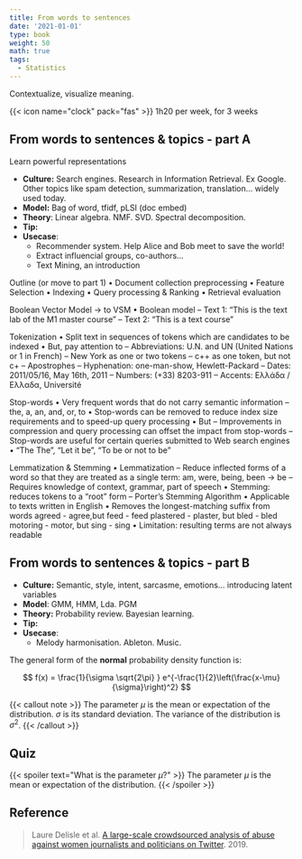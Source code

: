 ```yaml
---
title: From words to sentences
date: '2021-01-01'
type: book
weight: 50
math: true
tags:
  - Statistics
---
```


Contextualize, visualize meaning.

<!--more-->

{{< icon name="clock" pack="fas" >}} 1h20 per week, for 3 weeks

## From words to sentences & topics - part A

Learn powerful representations

- **Culture:** Search engines. Research in Information Retrieval. Ex Google. Other topics like spam detection, summarization, translation… widely used today.
- **Model:** Bag of word, tfidf, pLSI (doc embed)
- **Theory**: Linear algebra. NMF. SVD. Spectral decomposition.
- **Tip:**
- **Usecase**:
    - Recommender system. Help Alice and Bob meet to save the world!
    - Extract influencial groups, co-authors…
    - Text Mining, an introduction

Outline (or move to part 1)
• Document collection preprocessing
• Feature Selection
• Indexing
• Query processing & Ranking
• Retrieval evaluation

Boolean Vector Model -> to VSM
• Boolean model
– Text 1: “This is the text lab of the M1 master
course”
– Text 2: “This is a text course”

Tokenization
• Split text in sequences of tokens which are candidates to be
indexed
• But, pay attention to
– Abbreviations: U.N. and UN (United Nations or 1 in French)
– New York as one or two tokens
– c++ as one token, but not c+
– Apostrophes
– Hyphenation: one-man-show, Hewlett-Packard
– Dates: 2011/05/16, May 16th, 2011
– Numbers: (+33) 8203-911
– Accents: Ελλάδα / Ελλαδα, Université

Stop-words
• Very frequent words that do not carry semantic
information
– the, a, an, and, or, to
• Stop-words can be removed to reduce index size
requirements and to speed-up query processing
• But
– Improvements in compression and query processing can
offset the impact from stop-words
– Stop-words are useful for certain queries submitted to
Web search engines
• “The The”, “Let it be”, “To be or not to be”

Lemmatization & Stemming
• Lemmatization
– Reduce inflected forms of a word so that they are treated as a single
term: am, were, being, been -> be
– Requires knowledge of context, grammar, part of speech
• Stemming: reduces tokens to a “root” form
– Porter’s Stemming Algorithm
• Applicable to texts written in English
• Removes the longest-matching suffix from words
agreed - agree,but feed - feed
plastered - plaster, but bled - bled
motoring - motor, but sing - sing
• Limitation: resulting terms are not always readable


## From words to sentences & topics - part B

- **Culture:** Semantic, style, intent, sarcasme, emotions… introducing latent variables
- **Model**: GMM, HMM, Lda. PGM
- **Theory:** Probability review. Bayesian learning.
- **Tip:**
- **Usecase**:
    - Melody harmonisation. Ableton. Music.

The general form of the **normal** probability density function is:

$$
f(x) = \frac{1}{\sigma \sqrt{2\pi} } e^{-\frac{1}{2}\left(\frac{x-\mu}{\sigma}\right)^2}
$$

{{< callout note >}}
The parameter $\mu$ is the mean or expectation of the distribution.
$\sigma$ is its standard deviation.
The variance of the distribution is $\sigma^{2}$.
{{< /callout >}}

## Quiz

{{< spoiler text="What is the parameter $\mu$?" >}}
The parameter $\mu$ is the mean or expectation of the distribution.
{{< /spoiler >}}


## Reference

> Laure Delisle et al. [A large-scale crowdsourced analysis of abuse against women journalists and politicians on Twitter](https://arxiv.org/abs/1902.03093). 2019.